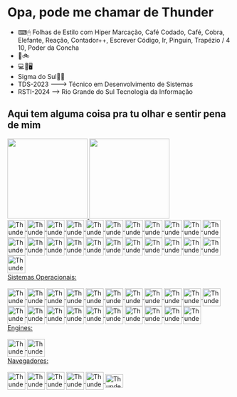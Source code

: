 # Opa, pode me chamar de Thunder

- ⌨🖱 Folhas de Estilo com Hiper Marcação, Café Codado, Café, Cobra, Elefante, Reação, Contador++, Escrever Código, Ir, Pinguin, Trapézio / 4 10, Poder da Concha
- 🥋🚲
- 💻🔌🖥
- Sigma do Sul🗿🍷
- TDS-2023 ---> Técnico em Desenvolvimento de Sistemas
- RSTI-2024 --> Rio Grande do Sul Tecnologia da Informação
## Aqui tem alguma coisa pra tu olhar e sentir pena de mim
<div>
  <a href="https://github.com/Guilherme-Thunder">
  <img height="180em" src="https://github-readme-stats.vercel.app/api?username=Guilherme-Thunder&show_icons=true&theme=dark&include_all_commits=true&count_private=true"/>
  <img height="180em" src="https://github-readme-stats.vercel.app/api/top-langs/?username=Guilherme-Thunder&layout=compact&langs_count=16&theme=dark"/>
</div>
    
<div id="importBootstrap">
  <link href="https://cdn.jsdelivr.net/npm/bootstrap@5.3.3/dist/css/bootstrap.min.css" rel="stylesheet" integrity="sha384-QWTKZyjpPEjISv5WaRU9OFeRpok6YctnYmDr5pNlyT2bRjXh0JMhjY6hW+ALEwIH" crossorigin="anonymous">
</div>
    
<div style="display: inline_block">
  <i class="bi bi-google"></i>
  <img align="center" alt="Thunder-Java" heigth="30" width="40"src="https://cdn.jsdelivr.net/gh/devicons/devicon@latest/icons/java/java-original.svg"/>
  <img align="center" alt="Thunder-Js" heigth="30" width="40" src="https://cdn.jsdelivr.net/gh/devicons/devicon@latest/icons/javascript/javascript-original.svg" />
  <img align="center" alt="Thunder-CSS" heigth="30" width="40" src="https://cdn.jsdelivr.net/gh/devicons/devicon@latest/icons/css3/css3-original.svg" />
  <img align="center" alt="Thunder-HTML" heigth="30" width="40" src="https://cdn.jsdelivr.net/gh/devicons/devicon@latest/icons/html5/html5-original.svg" />
  <img align="center" alt="Thunder-Python" heigth="30" width="40" src="https://cdn.jsdelivr.net/gh/devicons/devicon@latest/icons/python/python-original.svg" />
  <img align="center" alt="Thunder-C" heigth="30" width="40" src="https://cdn.jsdelivr.net/gh/devicons/devicon@latest/icons/c/c-original.svg" />
  <img align="center" alt="Thunder-CSharp" heigth="30" width="40" src="https://cdn.jsdelivr.net/gh/devicons/devicon@latest/icons/csharp/csharp-original.svg" />
  <img align="center" alt="Thunder-Cplusplus" heigth="30" width="40" src="https://cdn.jsdelivr.net/gh/devicons/devicon@latest/icons/cplusplus/cplusplus-original.svg"/>
  <img align="center" alt="Thunder-MySQL" heigth="30" width="40" src="https://cdn.jsdelivr.net/gh/devicons/devicon@latest/icons/mysql/mysql-original-wordmark.svg" />
  <img align="center" alt="Thunder-PHP" heigth="30" width="40" src="https://cdn.jsdelivr.net/gh/devicons/devicon@latest/icons/php/php-original.svg" />
  <img align="center" alt="Thunder-Lua" heigth="30" width="40" src="https://cdn.jsdelivr.net/gh/devicons/devicon@latest/icons/lua/lua-plain.svg" />
  <img align="center" alt="Thunder-Oracle" heigth="30" width="40" src="https://cdn.jsdelivr.net/gh/devicons/devicon@latest/icons/oracle/oracle-original.svg" /> 
  <img align="center" alt="Thunder-Angular" heigth="30" width="40" src="https://cdn.jsdelivr.net/gh/devicons/devicon@latest/icons/angular/angular-original-wordmark.svg" />
  <img align="center" alt="Thunder-Apache" heigth="30" width="40" src="https://cdn.jsdelivr.net/gh/devicons/devicon@latest/icons/apache/apache-original-wordmark.svg" />
  <img align="center" alt="Thunder-StackOvFl" heigth="30" width="40" src="https://cdn.jsdelivr.net/gh/devicons/devicon@latest/icons/stackoverflow/stackoverflow-original-wordmark.svg" />
  <img align="center" alt="Thunder-Atom" heigth="30" width="40" src="https://cdn.jsdelivr.net/gh/devicons/devicon@latest/icons/atom/atom-original.svg" />
  <img align="center" alt="Thunder-CoffeS" heigth="30" width="40" src="https://cdn.jsdelivr.net/gh/devicons/devicon@latest/icons/coffeescript/coffeescript-original.svg" />
  <img align="center" alt="Thunder-Django" heigth="30" width="40" src="https://cdn.jsdelivr.net/gh/devicons/devicon@latest/icons/django/django-plain.svg" />
  <img align="center" alt="Thunder-Go" heigth="30" width="40" src="https://cdn.jsdelivr.net/gh/devicons/devicon@latest/icons/go/go-original-wordmark.svg" />
  <img align="center" alt="Thunder-DevIcons" heigth="30" width="40" src="https://cdn.jsdelivr.net/gh/devicons/devicon@latest/icons/devicon/devicon-original.svg" />
  <img align="center" alt="Thunder-KarateLabs" heigth="30" width="40" src="https://cdn.jsdelivr.net/gh/devicons/devicon@latest/icons/karatelabs/karatelabs-original.svg" />
  <img align="center" alt="Thunder-NextJS" heigth="30" width="40" src="https://cdn.jsdelivr.net/gh/devicons/devicon@latest/icons/nextjs/nextjs-original-wordmark.svg" />
  <img align="center" alt="Thunder-TypeScript" heigth="30" width="40" src="https://cdn.jsdelivr.net/gh/devicons/devicon@latest/icons/typescript/typescript-original.svg" />
  <br>
</div>
Sistemas Operacionais:
<div style="display: inline_block">
  <br>
  <img align="center" alt="Thunder-Linux" heigth="30" width="40" src="https://cdn.jsdelivr.net/gh/devicons/devicon@latest/icons/linux/linux-original.svg" />
  <img align="center" alt="Thunder-GithubCodeSp" heigth="30" width="40" src="https://cdn.jsdelivr.net/gh/devicons/devicon@latest/icons/githubcodespaces/githubcodespaces-original.svg" />
  <img align="center" alt="Thunder-AndoidStd" heigth="30" width="40"src="https://cdn.jsdelivr.net/gh/devicons/devicon@latest/icons/androidstudio/androidstudio-original.svg" />
  <img align="center" alt="Thunder-Bash" heigth="30" width="40" src="https://cdn.jsdelivr.net/gh/devicons/devicon@latest/icons/bash/bash-original.svg" />
  <img align="center" alt="Thunder-PowerShell" heigth="30" width="40" src="https://cdn.jsdelivr.net/gh/devicons/devicon@latest/icons/powershell/powershell-original.svg" />
  <img align="center" alt="Thunder-Github" heigth="30" width="40" src="https://cdn.jsdelivr.net/gh/devicons/devicon@latest/icons/github/github-original.svg" />
  <img align="center" alt="Thunder-VSCode" heigth="30" width="40" src="https://cdn.jsdelivr.net/gh/devicons/devicon@latest/icons/vscode/vscode-original.svg" />
  <img align="center" alt="Thunder-Android" heigth="30" width="40" src="https://cdn.jsdelivr.net/gh/devicons/devicon@latest/icons/android/android-plain.svg" />
  <img align="center" alt="Thunder-DataGrip" heigth="30" width="40" src="https://cdn.jsdelivr.net/gh/devicons/devicon@latest/icons/datagrip/datagrip-original.svg" />
  <img align="center" alt="Thunder-DataSpell" heigth="30" width="40" src="https://cdn.jsdelivr.net/gh/devicons/devicon@latest/icons/dataspell/dataspell-original.svg" />
  <img align="center" alt="Thunder-Goland" heigth="30" width="40" src="https://cdn.jsdelivr.net/gh/devicons/devicon@latest/icons/goland/goland-original.svg" />
  <img align="center" alt="Thunder-PHPStorm" heigth="30" width="40" src="https://cdn.jsdelivr.net/gh/devicons/devicon@latest/icons/phpstorm/phpstorm-original.svg" />
  <img align="center" alt="Thunder-PyCharm" heigth="30" width="40" src="https://cdn.jsdelivr.net/gh/devicons/devicon@latest/icons/pycharm/pycharm-original.svg" />
  <img align="center" alt="Thunder-Qodana" heigth="30" width="40" src="https://cdn.jsdelivr.net/gh/devicons/devicon@latest/icons/qodana/qodana-original.svg" />
  <img align="center" alt="Thunder-Rider" heigth="30" width="40" src="https://cdn.jsdelivr.net/gh/devicons/devicon@latest/icons/rider/rider-original.svg" />
  <img align="center" alt="Thunder-Rubymine" heigth="30" width="40" src="https://cdn.jsdelivr.net/gh/devicons/devicon@latest/icons/rubymine/rubymine-original.svg" />
  <img align="center" alt="Thunder-WebStorm" heigth="30" width="40" src="https://cdn.jsdelivr.net/gh/devicons/devicon@latest/icons/webstorm/webstorm-original.svg" />
  <img align="center" alt="Thunder-JetBrains" heigth="30" width="40" src="https://cdn.jsdelivr.net/gh/devicons/devicon@latest/icons/jetbrains/jetbrains-original.svg" />
  <img align="center" alt="Thunder-Intellij" heigth="30" width="40" src="https://cdn.jsdelivr.net/gh/devicons/devicon@latest/icons/intellij/intellij-original.svg" />
  <img align="center" alt="Thunder-Intellij" heigth="30" width="40" src="https://cdn.jsdelivr.net/gh/devicons/devicon@latest/icons/clion/clion-original.svg" />
  <img align="center" alt="Thunder-VisualCode" heigth="30" width="40" src="https://cdn.jsdelivr.net/gh/devicons/devicon@latest/icons/visualstudio/visualstudio-original.svg" />
  <br>
</div>
Engines:
<div>
  <br>
  <img align="center" alt="Thunder-Unity" heigth="30" width="40" src="https://cdn.jsdelivr.net/gh/devicons/devicon@latest/icons/unity/unity-original.svg" />
  <img align="center" alt="Thunder-Unreal" heigth="30" width="40" src="https://cdn.jsdelivr.net/gh/devicons/devicon@latest/icons/unrealengine/unrealengine-original-wordmark.svg" />
  <br>
</div>
Navegadores:
<div style="display: inline_block">
  <br>
  <img align="center" alt="Thunder-Google" heigth="30" width="40" src="https://cdn.jsdelivr.net/gh/devicons/devicon@latest/icons/google/google-original.svg" />
  <img align="center" alt="Thunder-Chrome" heigth="30" width="40" src="https://cdn.jsdelivr.net/gh/devicons/devicon@latest/icons/chrome/chrome-original.svg" />
  <img align="center" alt="Thunder-Firefox" heigth="30" width="40" src="https://cdn.jsdelivr.net/gh/devicons/devicon@latest/icons/firefox/firefox-original.svg" />
  <img align="center" alt="Thunder-Twitter" heigth="30" width="40" src="https://cdn.jsdelivr.net/gh/devicons/devicon@latest/icons/twitter/twitter-original.svg" />
  <img align="center" alt="Thunder-Facebook" heigth="30" width="40" src="https://cdn.jsdelivr.net/gh/devicons/devicon@latest/icons/facebook/facebook-original.svg" />
  <img align="center" alt="Thunder-Brave" height="30" width="40" src="https://img.icons8.com/fluency/48/brave-web-browser.png" alt="brave-web-browser"/>
  <br>
</div>
